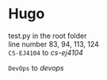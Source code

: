 # Hugo
test.py in the root folder  
line number 83, 94, 113, 124   
``CS-EJ4104`` to _cs-ej4104_  
  
``DevOps`` to _devops_  



